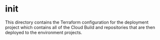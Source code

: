 # init

This directory contains the Terraform configuration for the deployment project which contains all of the Cloud Build and repositories that are then deployed to the environment projects.